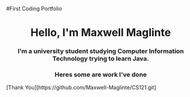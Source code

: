 #First Coding Portfolio
<h1 align="center"> Hello, I'm Maxwell Maglinte</h1>
<h3 align="center"> I'm a university student studying Computer Information Technology trying to learn Java. </h3>
<h3 align="center"> Heres some are work I've done </h3>
[Thank You][https://github.com/Maxwell-Maglinte/CS121.git]

